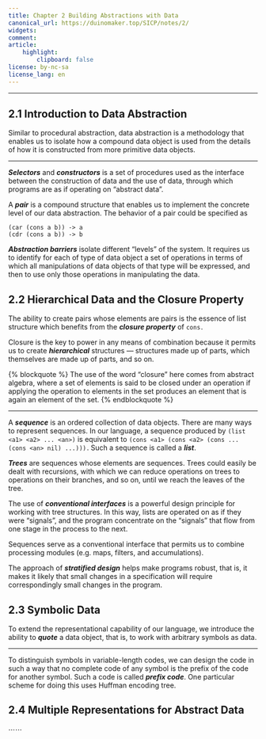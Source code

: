 ```yaml
---
title: Chapter 2 Building Abstractions with Data
canonical_url: https://duinomaker.top/SICP/notes/2/
widgets:
comment:
article:
    highlight:
        clipboard: false
license: by-nc-sa
license_lang: en
---
```


---

## 2.1 Introduction to Data Abstraction

<div class="foreword">

Similar to procedural abstraction, data abstraction is a methodology that enables us to isolate how a compound data object is used from the details of how it is constructed from more primitive data objects.
</div>

---

***Selectors*** and ***constructors*** is a set of procedures used as the interface between the construction of data and the use of data, through which programs are as if operating on “abstract data”.

A ***pair*** is a compound structure that enables us to implement the concrete level of our data abstraction. The behavior of a pair could be specified as

    (car (cons a b)) -> a
    (cdr (cons a b)) -> b

<!-- Procedural representations of data will play a central role in our programming repertoire. This style of programming is often called ***message passing***, and in Chapter 3 it will be used as a basic tool to address the issues of modeling and simulation. -->

***Abstraction barriers*** isolate different “levels” of the system. It requires us to identify for each of type of data object a set of operations in terms of which all manipulations of data objects of that type will be expressed, and then to use only those operations in manipulating the data.

## 2.2 Hierarchical Data and the Closure Property

<div class="foreword has-mb-5">

The ability to create pairs whose elements are pairs is the essence of list structure which benefits from the <strong><em>closure property</em></strong> of <code>cons</code>&hairsp;.

Closure is the key to power in any means of combination because it permits us to create <strong><em>hierarchical</em></strong> structures — structures made up of parts, which themselves are made up of parts, and so on.
</div>

{% blockquote %}
The use of the word “closure” here comes from abstract algebra, where a set of elements is said to be closed under an operation if applying the operation to elements in the set produces an element that is again an element of the set.
{% endblockquote %}

---

A ***sequence*** is an ordered collection of data objects. There are many ways to represent sequences. In our language, a sequence produced by `(list <a1> <a2> ... <an>)` is equivalent to `(cons <a1> (cons <a2> (cons ... (cons <an> nil) ...)))`&hairsp;. Such a sequence is called a ***list***.

***Trees*** are sequences whose elements are sequences. Trees could easily be dealt with recursions, with which we can reduce operations on trees to operations on their branches, and so on, until we reach the leaves of the tree.

The use of ***conventional interfaces*** is a powerful design principle for working with tree structures. In this way, lists are operated on as if they were “signals”, and the program concentrate on the “signals” that flow from one stage in the process to the next.

Sequences serve as a conventional interface that permits us to combine processing modules (e.g. maps, filters, and accumulations).

The approach of ***stratified design*** helps make programs robust, that is, it makes it likely that small changes in a specification will require correspondingly small changes in the program.

## 2.3 Symbolic Data

<div class="foreword">

To extend the representational capability of our language, we introduce the ability to ***quote*** a data object, that is, to work with arbitrary symbols as data.
</div>

---

To distinguish symbols in variable-length codes, we can design the code in such a way that no complete code of any symbol is the prefix of the code for another symbol. Such a code is called ***prefix code***. One particular scheme for doing this uses Huffman encoding tree.

## 2.4 Multiple Representations for Abstract Data

$\cdots\cdots$